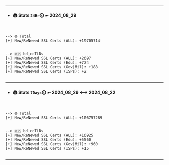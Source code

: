

---
- #### 🖨️ **Stats** `24Hr`⏲️ ➼ 2024_08_29
```console


--> 🌐 Total
[+] New/ReNewed SSL Certs (ALL): +19705714


--> 🇧🇩 bd_ccTLDs
[+] New/ReNewed SSL Certs (ALL): +2697
[+] New/ReNewed SSL Certs (Edu): +774
[+] New/ReNewed SSL Certs (Gov|Mil): +188
[+] New/ReNewed SSL Certs (ISPs): +2


```

---
- #### 🖨️ **Stats** `7Days`⏲️ ➼ 2024_08_29 <--> 2024_08_22
```console


--> 🌐 Total
[+] New/ReNewed SSL Certs (ALL): +106757289


--> 🇧🇩 bd_ccTLDs
[+] New/ReNewed SSL Certs (ALL): +16925
[+] New/ReNewed SSL Certs (Edu): +5560
[+] New/ReNewed SSL Certs (Gov|Mil): +960
[+] New/ReNewed SSL Certs (ISPs): +15


```

---

